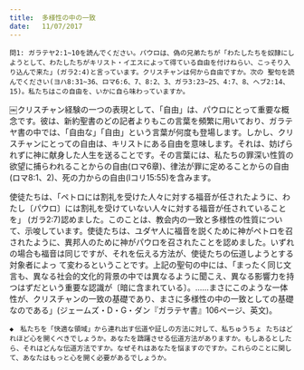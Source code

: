 ```yaml
---
title:  多様性の中の一致
date:   11/07/2017
---
```


`問1: ガラテヤ2:1~10を読んでください。パウロは、偽の兄弟たちが「わたしたちを奴隷にしようとして、わたしたちがキリスト・イエスによって得ている自由を付けねらい、こっそり入り込んで来た」(ガラ2:4)と言っています。クリスチャンは何から自由ですか。次の
聖句を読んでください(ヨハ8:31~36、ロマ6:6、7、8:2、3、ガラ3:23~25、4:7、8、ヘブ2:14、15)。私たちはこの自由を、いかに自ら味わっていますか。`

￼クリスチャン経験の一つの表現として、「自由」は、パウロにとって重要な概念です。彼は、新約聖書のどの記者よりもこの言葉を頻繁に用いており、ガラテヤ書の中では、「自由な」「自由」という言葉が何度も登場します。しかし、クリスチャンにとっての自由は、キリストにある自由を意味します。それは、妨げられずに神に献身した人生を送ることです。その言葉には、私たちの罪深い性質の欲望に捕らわれることからの自由(ロマ6章)、律法が罪に定めることからの自由(ロマ8:1、2)、死の力からの自由(Iコリ15:55)を含みます。

使徒たちは、「ペトロには割礼を受けた人々に対する福音が任されたように、わたし〔パウロ〕には割礼を受けていない人々に対する福音が任されていることを」
(ガラ2:7)認めました。このことは、教会内の一致と多様性の性質について、示唆しています。使徒たちは、ユダヤ人に福音を説くために神がペトロを召されたように、異邦人のために神がパウロを召されたことを認めました。いずれの場合も福音は同じですが、それを伝える方法が、使徒たちの伝道しようとする対象者によっ
て変わるということです。上記の聖句の中には、「まったく同じ文言も、異なる社会的文化的背景の中では異なるように聞こえ、異なる影響力を持つはずだという重要な認識が〔暗に含まれている〕。......まさにこのような一体性が、クリスチャンの一致の基礎であり、まさに多様性の中の一致としての基礎なのである」(ジェームズ・D・G・ダン『ガラテヤ書』106ページ、英文)。

`◆　私たちを「快適な領域」から連れ出す伝道や証しの方法に対して、私ちゅうちょ
たちはどれほど心を開くべきでしょうか。あなたを躊躇させる伝道方法がありますか。もしあるとしたら、それはどんな伝道方法ですか。なぜそれはあなたを悩ますのですか。これらのことに関して、あなたはもっと心を開く必要があるでしょうか。`
